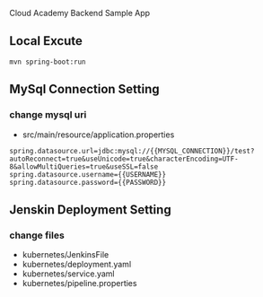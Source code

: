  Cloud Academy Backend Sample App 

## Local Excute

```
mvn spring-boot:run
```

## MySql Connection Setting
### change mysql uri

- src/main/resource/application.properties
```
spring.datasource.url=jdbc:mysql://{{MYSQL_CONNECTION}}/test?autoReconnect=true&useUnicode=true&characterEncoding=UTF-8&allowMultiQueries=true&useSSL=false
spring.datasource.username={{USERNAME}}
spring.datasource.password={{PASSWORD}}
```

## Jenskin Deployment Setting
### change files 

- kubernetes/JenkinsFile
- kubernetes/deployment.yaml
- kubernetes/service.yaml
- kubernetes/pipeline.properties
